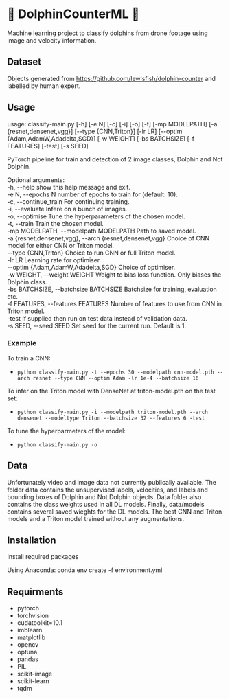 # :dolphin: DolphinCounterML :dolphin:
Machine learning project to classify dolphins from drone footage using image and velocity information.

## Dataset 
Objects generated from https://github.com/lewisfish/dolphin-counter and labelled by human expert.


## Usage

usage: classify-main.py [-h] [-e N] [-c] [-i] [-o] [-t] [-mp MODELPATH]
                        [-a {resnet,densenet,vgg}] [--type {CNN,Triton}]
                        [-lr LR] [--optim {Adam,AdamW,Adadelta,SGD}]
                        [-w WEIGHT] [-bs BATCHSIZE] [-f FEATURES] [-test]
                        [-s SEED]

PyTorch pipeline for train and detection of 2 image classes, Dolphin and Not Dolphin.

Optional arguments:\
  -h, --help            show this help message and exit.\
  -e N, --epochs N      number of epochs to train for (default: 10).\
  -c, --continue_train  For continuing training.\
  -i, --evaluate        Infere on a bunch of images.\
  -o, --optimise        Tune the hyperparameters of the chosen model.\
  -t, --train           Train the chosen model.\
  -mp MODELPATH, --modelpath MODELPATH Path to saved model.\
  -a {resnet,densenet,vgg}, --arch {resnet,densenet,vgg} Choice of CNN model for either CNN or Triton model.\
  --type {CNN,Triton}   Choice to run CNN or full Triton model.\
  -lr LR                Learning rate for optimiser\
  --optim {Adam,AdamW,Adadelta,SGD} Choice of optimiser.\
  -w WEIGHT, --weight WEIGHT Weight to bias loss function. Only biases the Dolphin class.\
  -bs BATCHSIZE, --batchsize BATCHSIZE Batchsize for training, evaluation etc.\
  -f FEATURES, --features FEATURES Number of features to use from CNN in Triton model.\
  -test                 If supplied then run on test data instead of validation data.\
  -s SEED, --seed SEED  Set seed for the current run. Default is 1.

### Example

To train a CNN:
  - `python classify-main.py -t --epochs 30 --modelpath cnn-model.pth --arch resnet --type CNN --optim Adam -lr 1e-4 --batchsize 16`
  
To infer on the Triton model with DenseNet at triton-model.pth on the test set:
  - `python classify-main.py -i --modelpath triton-model.pth --arch densenet --modeltype Triton --batchsize 32 --features 6 -test`

To tune the hyperparmeters of the model:
  - `python classify-main.py -o` 

## Data

Unfortunately video and image data not currently publically available.
The folder data contains the unsupervised labels, velocities, and labels and bounding boxes of Dolphin and Not Dolphin objects.
Data folder also contains the class weights used in all DL models.
Finally, data/models contains several saved wieghts for the DL models. The best CNN and Triton models and a Triton model trained without any augmentations.

## Installation

Install required packages

Using Anaconda:
 conda env create -f environment.yml


## Requirments

  - pytorch
  - torchvision
  - cudatoolkit=10.1
  - imblearn
  - matplotlib
  - opencv
  - optuna
  - pandas
  - PIL
  - scikit-image
  - scikit-learn 
  - tqdm
